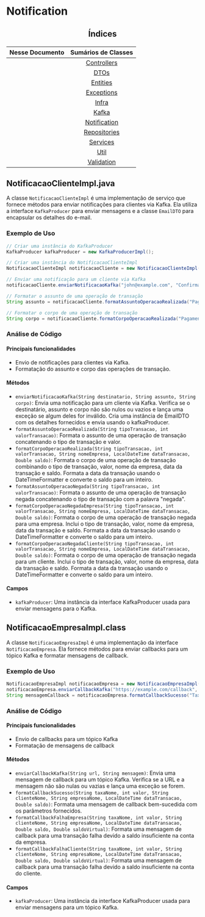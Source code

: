 # Notification

## <p align="center"> Índices </p>

<div align="center">

|                      Nesse Documento                     |                                                    Sumários de Classes                                                     |
|:--------------------------------------------------------:|:--------------------------------------------------------------------------------------------------------------------------:|
|                                                          |  [Controllers](https://github.com/SoSoJigsaw/Desafio_TGID/blob/main/documentacao/Sumarios%20Das%20Classes/Controllers.md)  |
|                                                          |         [DTOs](https://github.com/SoSoJigsaw/Desafio_TGID/blob/main/documentacao/Sumarios%20Das%20Classes/DTO.md)          |
|                                                          |     [Entities](https://github.com/SoSoJigsaw/Desafio_TGID/blob/main/documentacao/Sumarios%20Das%20Classes/Entities.md)     |
|                                                          |   [Exceptions](https://github.com/SoSoJigsaw/Desafio_TGID/blob/main/documentacao/Sumarios%20Das%20Classes/Exceptions.md)   |
|                                                          |        [Infra](https://github.com/SoSoJigsaw/Desafio_TGID/blob/main/documentacao/Sumarios%20Das%20Classes/Infra.md)        |
|                                                          |        [Kafka](https://github.com/SoSoJigsaw/Desafio_TGID/blob/main/documentacao/Sumarios%20Das%20Classes/Kafka.md)        |
|                                                          | [Notification](https://github.com/SoSoJigsaw/Desafio_TGID/blob/main/documentacao/Sumarios%20Das%20Classes/Notification.md) |
|                                                          | [Repositories](https://github.com/SoSoJigsaw/Desafio_TGID/blob/main/documentacao/Sumarios%20Das%20Classes/Repositories.md) |
|                                                          |     [Services](https://github.com/SoSoJigsaw/Desafio_TGID/blob/main/documentacao/Sumarios%20Das%20Classes/Services.md)     |
|                                                          |         [Util](https://github.com/SoSoJigsaw/Desafio_TGID/blob/main/documentacao/Sumarios%20Das%20Classes/Util.md)         |
|                                                          |   [Validation](https://github.com/SoSoJigsaw/Desafio_TGID/blob/main/documentacao/Sumarios%20Das%20Classes/Validation.md)   |

</div>

## NotificacaoClienteImpl.java

A classe `NotificacaoClienteImpl` é uma implementação de serviço que fornece métodos para enviar notificações para clientes via Kafka. Ela utiliza a interface `KafkaProducer` para enviar mensagens e a classe `EmailDTO` para encapsular os detalhes do e-mail.

### Exemplo de Uso

```java
// Criar uma instância do KafkaProducer
KafkaProducer kafkaProducer = new KafkaProducerImpl();

// Criar uma instância do NotificacaoClienteImpl
NotificacaoClienteImpl notificacaoCliente = new NotificacaoClienteImpl(kafkaProducer);

// Enviar uma notificação para um cliente via Kafka
notificacaoCliente.enviarNotificacaoKafka("john@example.com", "Confirmação de Pagamento", "Seu pagamento de $100 foi confirmado.");

// Formatar o assunto de uma operação de transação
String assunto = notificacaoCliente.formatAssuntoOperacaoRealizada("Pagamento", 100);

// Formatar o corpo de uma operação de transação
String corpo = notificacaoCliente.formatCorpoOperacaoRealizada("Pagamento", 100, "Empresa ABC", LocalDateTime.now(), 500.0);
```

### Análise de Código

#### Principais funcionalidades

- Envio de notificações para clientes via Kafka.
- Formatação do assunto e corpo das operações de transação.

#### Métodos

- `enviarNotificacaoKafka(String destinatario, String assunto, String corpo)`: Envia uma notificação para um cliente via Kafka. Verifica se o destinatário, assunto e corpo não são nulos ou vazios e lança uma exceção se algum deles for inválido. Cria uma instância de EmailDTO com os detalhes fornecidos e envia usando o kafkaProducer.
- `formatAssuntoOperacaoRealizada(String tipoTransacao, int valorTransacao)`: Formata o assunto de uma operação de transação concatenando o tipo de transação e valor.
- `formatCorpoOperacaoRealizada(String tipoTransacao, int valorTransacao, String nomeEmpresa, LocalDateTime dataTransacao, Double saldo)`: Formata o corpo de uma operação de transação combinando o tipo de transação, valor, nome da empresa, data da transação e saldo. Formata a data da transação usando o DateTimeFormatter e converte o saldo para um inteiro.
- `formatAssuntoOperacaoNegada(String tipoTransacao, int valorTransacao)`: Formata o assunto de uma operação de transação negada concatenando o tipo de transação com a palavra "negada".
- `formatCorpoOperacaoNegadaEmpresa(String tipoTransacao, int valorTransacao, String nomeEmpresa, LocalDateTime dataTransacao, Double saldo)`: Formata o corpo de uma operação de transação negada para uma empresa. Inclui o tipo de transação, valor, nome da empresa, data da transação e saldo. Formata a data da transação usando o DateTimeFormatter e converte o saldo para um inteiro.
- `formatCorpoOperacaoNegadaCliente(String tipoTransacao, int valorTransacao, String nomeEmpresa, LocalDateTime dataTransacao, Double saldo)`: Formata o corpo de uma operação de transação negada para um cliente. Inclui o tipo de transação, valor, nome da empresa, data da transação e saldo. Formata a data da transação usando o DateTimeFormatter e converte o saldo para um inteiro.

#### Campos

- `kafkaProducer`: Uma instância da interface KafkaProducer usada para enviar mensagens para o Kafka.

## NotificacaoEmpresaImpl.class

A classe `NotificacaoEmpresaImpl` é uma implementação da interface `NotificacaoEmpresa`. Ela fornece métodos para enviar callbacks para um tópico Kafka e formatar mensagens de callback.

### Exemplo de Uso

```java
NotificacaoEmpresaImpl notificacaoEmpresa = new NotificacaoEmpresaImpl(kafkaProducer);
notificacaoEmpresa.enviarCallbackKafka("https://example.com/callback", "Mensagem de Callback");
String mensagemCallback = notificacaoEmpresa.formatCallbackSucesso("Taxa 1", 100, "John Doe", "Empresa ABC", LocalDateTime.now(), 500.0);
```

### Análise de Código

#### Principais funcionalidades

- Envio de callbacks para um tópico Kafka
- Formatação de mensagens de callback

#### Métodos

- `enviarCallbackKafka(String url, String mensagem)`: Envia uma mensagem de callback para um tópico Kafka. Verifica se a URL e a mensagem não são nulas ou vazias e lança uma exceção se forem.
- `formatCallbackSucesso(String taxaNome, int valor, String clienteNome, String empresaNome, LocalDateTime dataTransacao, Double saldo)`: Formata uma mensagem de callback bem-sucedida com os parâmetros fornecidos.
- `formatCallbackFalhaEmpresa(String taxaNome, int valor, String clienteNome, String empresaNome, LocalDateTime dataTransacao, Double saldo, Double saldoVirtual)`: Formata uma mensagem de callback para uma transação falha devido a saldo insuficiente na conta da empresa.
- `formatCallbackFalhaCliente(String taxaNome, int valor, String clienteNome, String empresaNome, LocalDateTime dataTransacao, Double saldo, Double saldoVirtual)`: Formata uma mensagem de callback para uma transação falha devido a saldo insuficiente na conta do cliente.

#### Campos

- `kafkaProducer`: Uma instância da interface KafkaProducer usada para enviar mensagens para um tópico Kafka.